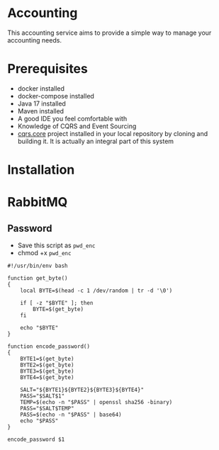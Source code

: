 # Accounting

This accounting service aims to provide a simple way to manage your accounting needs.

# Prerequisites

- docker installed
- docker-compose installed
- Java 17 installed
- Maven installed
- A good IDE you feel comfortable with
- Knowledge of CQRS and Event Sourcing
- [cqrs.core](https://github.com/IvoNet/cqrs.core) project installed in your local repository by cloning and building
  it. It is actually an integral part of this system

# Installation

# RabbitMQ

## Password

- Save this script as `pwd_enc`
- chmod +x `pwd_enc`

```shell
#!/usr/bin/env bash

function get_byte()
{
    local BYTE=$(head -c 1 /dev/random | tr -d '\0')

    if [ -z "$BYTE" ]; then
        BYTE=$(get_byte)
    fi

    echo "$BYTE"
}

function encode_password()
{
    BYTE1=$(get_byte)
    BYTE2=$(get_byte)
    BYTE3=$(get_byte)
    BYTE4=$(get_byte)

    SALT="${BYTE1}${BYTE2}${BYTE3}${BYTE4}"
    PASS="$SALT$1"
    TEMP=$(echo -n "$PASS" | openssl sha256 -binary)
    PASS="$SALT$TEMP"
    PASS=$(echo -n "$PASS" | base64)
    echo "$PASS"
}

encode_password $1
```